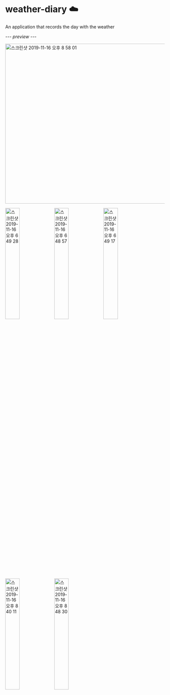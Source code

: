 # weather-diary ☁️
An application that records the day with the weather

_--- preview ---_

<img width="505" alt="스크린샷 2019-11-16 오후 8 58 01" src="https://user-images.githubusercontent.com/20873613/68992833-53209080-08b4-11ea-9194-39451f98b9d5.png">

<img width="30%" alt="스크린샷 2019-11-16 오후 6 49 28" src="https://user-images.githubusercontent.com/20873613/68991495-ddf88f80-08a2-11ea-8610-9b017c0f1ee1.png"> <img width="30%" alt="스크린샷 2019-11-16 오후 6 48 57" src="https://user-images.githubusercontent.com/20873613/68991498-de912600-08a2-11ea-9446-0f4686e5a6f3.png"> <img width="30%" alt="스크린샷 2019-11-16 오후 6 49 17" src="https://user-images.githubusercontent.com/20873613/68991496-de912600-08a2-11ea-9f47-614225654755.png">
<img width="30%" alt="스크린샷 2019-11-16 오후 8 40 11" src="https://user-images.githubusercontent.com/20873613/68992726-764a4080-08b2-11ea-8dcb-3049a28efb75.png"> <img width="30%" alt="스크린샷 2019-11-16 오후 8 48 30" src="https://user-images.githubusercontent.com/20873613/68992725-764a4080-08b2-11ea-9e9f-2ebe7fea6c90.png">
